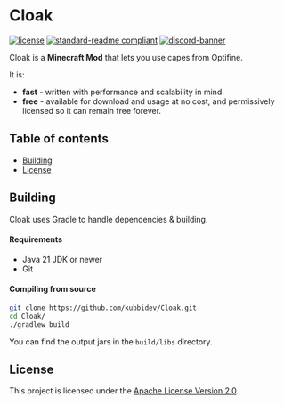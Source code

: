 # Cloak
[![license](https://img.shields.io/github/license/kubbidev/Cloak?style=for-the-badge&color=b2204c)](LICENSE.txt)
[![standard-readme compliant](https://img.shields.io/badge/readme%20style-standard-brightgreen.svg?style=for-the-badge)](https://github.com/RichardLitt/standard-readme)
[![discord-banner](https://img.shields.io/discord/1258062506270654515?label=discord&style=for-the-badge&color=7289da)](https://discord.kubbidev.com)

Cloak is a **Minecraft Mod** that lets you use capes from Optifine.

It is:
* **fast** - written with performance and scalability in mind.
* **free** - available for download and usage at no cost, and permissively licensed so it can remain free forever.

## Table of contents
- [Building](#building)
- [License](#license)

## Building
Cloak uses Gradle to handle dependencies & building.

#### Requirements
* Java 21 JDK or newer
* Git

#### Compiling from source
```sh
git clone https://github.com/kubbidev/Cloak.git
cd Cloak/
./gradlew build
```

You can find the output jars in the `build/libs` directory.

## License
This project is licensed under the [Apache License Version 2.0](LICENSE.txt).